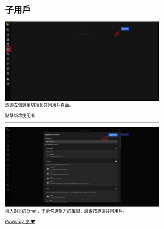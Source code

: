 # 子用戶

![img](/img/panels/4.png)
透過左側選單切換到共同用戶頁面。

點擊新增使用者

---
![img](/img/panels/4-1.png)
填入對方的Email，下滑勾選對方的權限，最後按邀請共同用戶。

*[Power by 亨 ❤](https://github.com/HansHans135)*